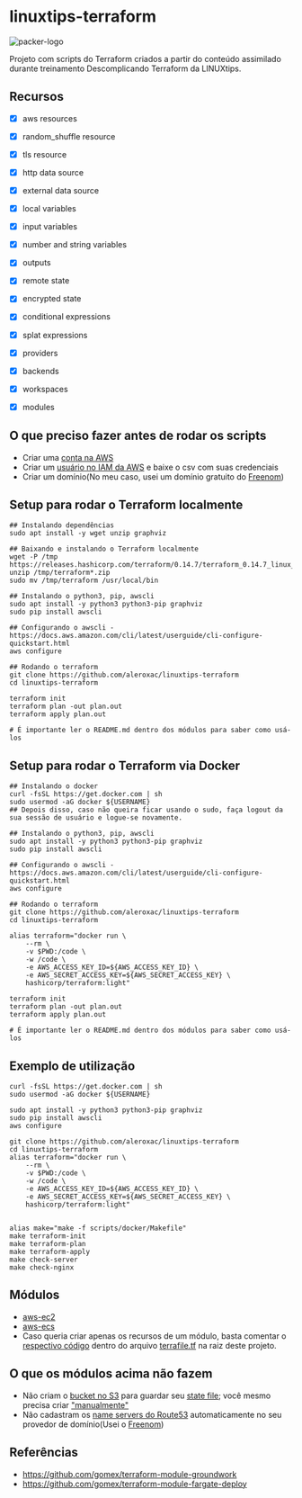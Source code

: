 # linuxtips-terraform
![packer-logo](https://i.pinimg.com/originals/f4/54/15/f45415270449af33c39dcb1e8af5a62a.png)

Projeto com scripts do Terraform criados a partir do conteúdo assimilado durante treinamento Descomplicando Terraform da LINUXtips.


## Recursos
- [x] aws resources
- [x] random_shuffle resource
- [x] tls resource
- [x] http data source
- [x] external data source
- [x] local variables
- [x] input variables
- [x] number and string variables
- [x] outputs
- [x] remote state
- [x] encrypted state
- [x] conditional expressions
- [x] splat expressions
- [x] providers
- [x] backends
- [x] workspaces
- [x] modules


## O que preciso fazer antes de rodar os scripts
* Criar uma [conta na AWS](https://docs.aws.amazon.com/pt_br/polly/latest/dg/setting-up.html)
* Criar um [usuário no IAM da AWS](https://docs.aws.amazon.com/pt_br/IAM/latest/UserGuide/id_users_create.html#id_users_create_console) e baixe o csv com suas credenciais
* Criar um domínio(No meu caso, usei um domínio gratuito do [Freenom](https://www.freenom.com/))


## Setup para rodar o Terraform localmente
``` shell
## Instalando dependências
sudo apt install -y wget unzip graphviz

## Baixando e instalando o Terraform localmente
wget -P /tmp https://releases.hashicorp.com/terraform/0.14.7/terraform_0.14.7_linux_amd64.zip
unzip /tmp/terraform*.zip
sudo mv /tmp/terraform /usr/local/bin

## Instalando o python3, pip, awscli
sudo apt install -y python3 python3-pip graphviz
sudo pip install awscli

## Configurando o awscli - https://docs.aws.amazon.com/cli/latest/userguide/cli-configure-quickstart.html
aws configure

## Rodando o terraform
git clone https://github.com/aleroxac/linuxtips-terraform
cd linuxtips-terraform

terraform init
terraform plan -out plan.out
terraform apply plan.out

# É importante ler o README.md dentro dos módulos para saber como usá-los
```


## Setup para rodar o Terraform via Docker
``` shell
## Instalando o docker
curl -fsSL https://get.docker.com | sh
sudo usermod -aG docker ${USERNAME}
## Depois disso, caso não queira ficar usando o sudo, faça logout da sua sessão de usuário e logue-se novamente.

## Instalando o python3, pip, awscli
sudo apt install -y python3 python3-pip graphviz
sudo pip install awscli

## Configurando o awscli - https://docs.aws.amazon.com/cli/latest/userguide/cli-configure-quickstart.html
aws configure

## Rodando o terraform
git clone https://github.com/aleroxac/linuxtips-terraform
cd linuxtips-terraform

alias terraform="docker run \
    --rm \
    -v $PWD:/code \
    -w /code \
    -e AWS_ACCESS_KEY_ID=${AWS_ACCESS_KEY_ID} \
    -e AWS_SECRET_ACCESS_KEY=${AWS_SECRET_ACCESS_KEY} \
    hashicorp/terraform:light"

terraform init
terraform plan -out plan.out
terraform apply plan.out

# É importante ler o README.md dentro dos módulos para saber como usá-los
```


## Exemplo de utilização
``` shell
curl -fsSL https://get.docker.com | sh
sudo usermod -aG docker ${USERNAME}

sudo apt install -y python3 python3-pip graphviz
sudo pip install awscli
aws configure

git clone https://github.com/aleroxac/linuxtips-terraform
cd linuxtips-terraform
alias terraform="docker run \
    --rm \
    -v $PWD:/code \
    -w /code \
    -e AWS_ACCESS_KEY_ID=${AWS_ACCESS_KEY_ID} \
    -e AWS_SECRET_ACCESS_KEY=${AWS_SECRET_ACCESS_KEY} \
    hashicorp/terraform:light"


alias make="make -f scripts/docker/Makefile"
make terraform-init
make terraform-plan
make terraform-apply
make check-server
make check-nginx
```


## Módulos
* [aws-ec2](aws-ec2/README.md)
* [aws-ecs](aws-ecs/README.md)
* Caso queria criar apenas os recursos de um módulo, basta comentar o [respectivo código](https://github.com/aleroxac/linuxtips-terraform/blob/master/terrafile.tf#L6-L19) dentro do arquivo [terrafile.tf](terrafile.tf) na raiz deste projeto.


## O que os módulos acima não fazem
* Não criam o [bucket no S3](https://docs.aws.amazon.com/AmazonS3/latest/userguide/create-bucket-overview.html) para guardar seu [state file](https://www.terraform.io/docs/language/settings/backends/s3.html); você mesmo precisa criar ["manualmente"](https://docs.aws.amazon.com/cli/latest/reference/s3api/create-bucket.html#examples)
* Não cadastram os [name servers do Route53](https://docs.aws.amazon.com/pt_br/Route53/latest/DeveloperGuide/GetInfoAboutHostedZone.html) automaticamente no seu provedor de domínio(Usei o [Freenom](https://my.freenom.com/knowledgebase.php?action=displayarticle&id=3))


## Referências
* https://github.com/gomex/terraform-module-groundwork
* https://github.com/gomex/terraform-module-fargate-deploy